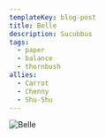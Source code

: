 ```yaml
---
templateKey: blog-post
title: Belle
description: Sucubbus
tags:
  - paper
  - balance
  - thornbush
allies:
  - Carrot
  - Chenny
  - Shu-Shu
---
```

![Belle](/img/Belle.png)
